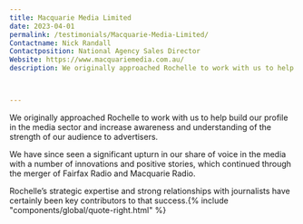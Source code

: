 ```yaml
---
title: Macquarie Media Limited
date: 2023-04-01
permalink: /testimonials/Macquarie-Media-Limited/
Contactname: Nick Randall
Contactposition: National Agency Sales Director
Website: https://www.macquariemedia.com.au/
description: We originally approached Rochelle to work with us to help build our profile in the media sector and increase awareness and understanding of the strength of our audience to advertisers.



---
```



We originally approached Rochelle to work with us to help build our profile in the media sector and increase awareness and understanding of the strength of our audience to advertisers.

We have since seen a significant upturn in our share of voice in the media with a number of innovations and positive stories, which continued through the merger of Fairfax Radio and Macquarie Radio.

Rochelle’s strategic expertise and strong relationships with journalists have certainly been key contributors to that success.<span class="rightfloat">{% include "components/global/quote-right.html" %}</span>




